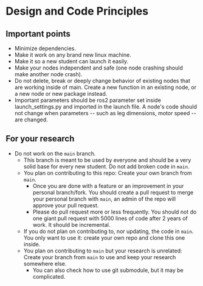 # Design and Code Principles

## Important points

- Minimize dependencies.
- Make it work on any brand new linux machine.
- Make it so a new student can launch it easily.
- Make your nodes independent and safe (one node crashing should make another node crash).
- Do not delete, break or deeply change behavior of existing nodes that are working inside of main. 
Create a new function in an existing node, or a new node or new package instead.
- Important parameters should be ros2 parameter set inside launch_settings.py and imported in the launch file. 
A node's code should not change when parameters -- such as leg dimensions, motor speed -- are changed.

## For your research

- Do not work on the `main` branch. 
  - This branch is meant to be used by everyone and should be a very solid base for every new student.
Do not add broken code in `main`.
  - You plan on contributing to this repo: Create your own branch from `main`.
    - Once you are done with a feature or an improvement in your personal branch/fork. You should create a pull 
request to merge your personal branch with `main`, an admin of the repo will approve your pull request.
    - Please do pull request more or less frequently. 
You should not do one giant pull request with 5000 lines of code after 2 years of work. It should be incremental.
  - If you do not plan on contributing to, nor updating, the code in `main`. You only want to use it: create your own repo and clone this one inside.
  - You plan on contributing to `main` but your research is unrelated: Create your branch from `main` to use 
and keep your research somewhere else.
    - You can also check how to use git submodule, but it may be complicated.